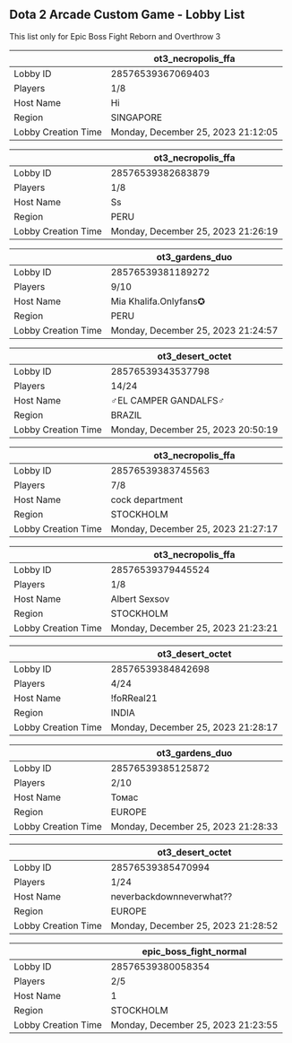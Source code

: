 ## Dota 2 Arcade Custom Game - Lobby List

This list only for Epic Boss Fight Reborn and Overthrow 3

|  | ot3_necropolis_ffa |
| ------ | ------ |
| Lobby ID | 28576539367069403 |
| Players | 1/8 |
| Host Name | Hi |
| Region | SINGAPORE |
| Lobby Creation Time | Monday, December 25, 2023 21:12:05 |


|  | ot3_necropolis_ffa |
| ------ | ------ |
| Lobby ID | 28576539382683879 |
| Players | 1/8 |
| Host Name | Ss |
| Region | PERU |
| Lobby Creation Time | Monday, December 25, 2023 21:26:19 |


|  | ot3_gardens_duo |
| ------ | ------ |
| Lobby ID | 28576539381189272 |
| Players | 9/10 |
| Host Name | Mia Khalifa.Onlyfans✪ |
| Region | PERU |
| Lobby Creation Time | Monday, December 25, 2023 21:24:57 |


|  | ot3_desert_octet |
| ------ | ------ |
| Lobby ID | 28576539343537798 |
| Players | 14/24 |
| Host Name | ♂EL CAMPER GANDALFS♂ |
| Region | BRAZIL |
| Lobby Creation Time | Monday, December 25, 2023 20:50:19 |


|  | ot3_necropolis_ffa |
| ------ | ------ |
| Lobby ID | 28576539383745563 |
| Players | 7/8 |
| Host Name | cock department |
| Region | STOCKHOLM |
| Lobby Creation Time | Monday, December 25, 2023 21:27:17 |


|  | ot3_necropolis_ffa |
| ------ | ------ |
| Lobby ID | 28576539379445524 |
| Players | 1/8 |
| Host Name | Albert Sexsov |
| Region | STOCKHOLM |
| Lobby Creation Time | Monday, December 25, 2023 21:23:21 |


|  | ot3_desert_octet |
| ------ | ------ |
| Lobby ID | 28576539384842698 |
| Players | 4/24 |
| Host Name | !foRReal21 |
| Region | INDIA |
| Lobby Creation Time | Monday, December 25, 2023 21:28:17 |


|  | ot3_gardens_duo |
| ------ | ------ |
| Lobby ID | 28576539385125872 |
| Players | 2/10 |
| Host Name | Томас |
| Region | EUROPE |
| Lobby Creation Time | Monday, December 25, 2023 21:28:33 |


|  | ot3_desert_octet |
| ------ | ------ |
| Lobby ID | 28576539385470994 |
| Players | 1/24 |
| Host Name | neverbackdownneverwhat?? |
| Region | EUROPE |
| Lobby Creation Time | Monday, December 25, 2023 21:28:52 |


|  | epic_boss_fight_normal |
| ------ | ------ |
| Lobby ID | 28576539380058354 |
| Players | 2/5 |
| Host Name | 1 |
| Region | STOCKHOLM |
| Lobby Creation Time | Monday, December 25, 2023 21:23:55 |


